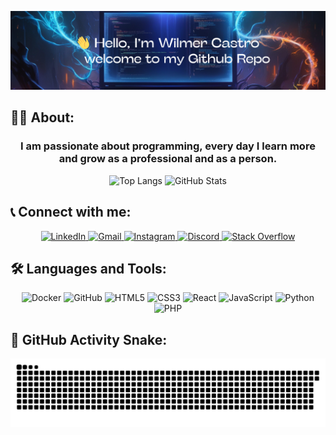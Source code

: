 ![Banner](assets/Banner_wocn10.png)

## 👨‍💻 About:
<h3 align="center">I am passionate about programming, every day I learn more and grow as a professional and as a person.</h3>

<div align="center">
  <img 
    src="https://github-readme-stats.vercel.app/api/top-langs?username=wocn10&show_icons=true&locale=en&layout=compact" 
    alt="Top Langs" 
    width="48%"
  />
  <img 
    src="https://github-readme-stats.vercel.app/api?username=wocn10&show_icons=true&locale=en" 
    alt="GitHub Stats" 
    width="48%"
  />
</div>

## 📞 Connect with me:
<div align="center">
  <a href="https://www.linkedin.com/in/wocn10/" target="_blank">
    <img src="https://img.shields.io/static/v1?message=LinkedIn&logo=linkedin&label=&color=0077B5&logoColor=white&labelColor=&style=for-the-badge" height="35" alt="LinkedIn" />
  </a>
  <a href="mailto:wilmercastro.nuor@gmail.com" target="_blank">
    <img src="https://img.shields.io/static/v1?message=Gmail&logo=gmail&label=&color=D14836&logoColor=white&labelColor=&style=for-the-badge" height="35" alt="Gmail" />
  </a>
  <a href="https://www.instagram.com/tu-usuario" target="_blank">
    <img src="https://img.shields.io/static/v1?message=Instagram&logo=instagram&label=&color=E4405F&logoColor=white&labelColor=&style=for-the-badge" height="35" alt="Instagram" />
  </a>
  <a href="https://discordapp.com/users/tu-discord" target="_blank">
    <img src="https://img.shields.io/static/v1?message=Discord&logo=discord&label=&color=7289DA&logoColor=white&labelColor=&style=for-the-badge" height="35" alt="Discord" />
  </a>
  <a href="https://stackoverflow.com/users/tu-usuario" target="_blank">
    <img src="https://img.shields.io/static/v1?message=Stackoverflow&logo=stackoverflow&label=&color=FE7A16&logoColor=white&labelColor=&style=for-the-badge" height="35" alt="Stack Overflow" />
  </a>
</div>

## 🛠️ Languages and Tools:
<div align="center">
  <img src="https://cdn.jsdelivr.net/gh/devicons/devicon/icons/docker/docker-original.svg" height="40" alt="Docker" />
  <img src="https://cdn.jsdelivr.net/gh/devicons/devicon/icons/github/github-original.svg" height="40" alt="GitHub" />
  <img src="https://cdn.jsdelivr.net/gh/devicons/devicon/icons/html5/html5-original.svg" height="40" alt="HTML5" />
  <img src="https://cdn.jsdelivr.net/gh/devicons/devicon/icons/css3/css3-original.svg" height="40" alt="CSS3" />
  <img src="https://cdn.jsdelivr.net/gh/devicons/devicon/icons/react/react-original.svg" height="40" alt="React" />
  <img src="https://cdn.jsdelivr.net/gh/devicons/devicon/icons/javascript/javascript-original.svg" height="40" alt="JavaScript" />
  <img src="https://cdn.jsdelivr.net/gh/devicons/devicon/icons/python/python-original.svg" height="40" alt="Python" />
  <img src="https://cdn.jsdelivr.net/gh/devicons/devicon/icons/php/php-original.svg" height="40" alt="PHP" />
</div>

## 🐍 GitHub Activity Snake:
<div align="center">
  <img src="https://raw.githubusercontent.com/Wocn10/Wocn10/output/snake.svg" alt="Snake animation" />
</div>
